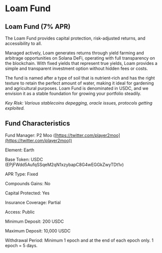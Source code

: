 # Loam Fund

## Loam Fund (7% APR)

The Loam Fund provides capital protection, risk-adjusted returns, and accessibility to all.

Managed actively, Loam generates returns through yield farming and arbitrage opportunities on Solana DeFi, operating with full transparency on the blockchain. With fixed yields that represent true yields, Loam provides a simple and transparent investment option without hidden fees or costs.

The fund is named after a type of soil that is nutrient-rich and has the right texture to retain the perfect amount of water, making it ideal for gardening and agricultural purposes. Loam Fund is denominated in USDC, and we envision it as a stable foundation for growing your portfolio steadily.

_Key Risk: Various stablecoins depegging, oracle issues, protocols getting exploited._

## Fund Characteristics

Fund Manager: P2 Moo ([https://twitter.com/player2moo](https://twitter.com/player2moo))

Element: Earth

Base Token: USDC (EPjFWdd5AufqSSqeM2qN1xzybapC8G4wEGGkZwyTDt1v)

APR Type: Fixed

Compounds Gains: No

Capital Protected: Yes

Insurance Coverage: Partial

Access: Public

Minimum Deposit: 200 USDC

Maximum Deposit: 10,000 USDC

Withdrawal Period: Minimum 1 epoch and at the end of each epoch only. 1 epoch = 5 days.
